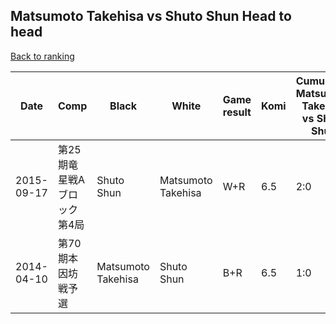 ## Matsumoto Takehisa vs Shuto Shun Head to head

[Back to ranking](../../index.md)




| **Date** | **Comp** | **Black** | **White** | **Game result** | **Komi** | **Cumulative Matsumoto Takehisa vs Shuto Shun** | **Matsumoto Takehisa streak** | **Shuto Shun streak** | 
| --- | --- | --- | --- | --- | --- | --- | --- | --- |
| 2015-09-17 | 第25期竜星戦Aブロック第4局 | Shuto Shun | Matsumoto Takehisa | W+R | 6.5 | 2:0 | 2 | 0 | 
| 2014-04-10 | 第70期本因坊戦予選 | Matsumoto Takehisa | Shuto Shun | B+R | 6.5 | 1:0 | 1 | 0 |




